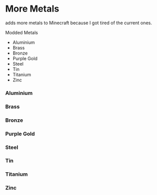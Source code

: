 # More Metals
adds more metals to Minecraft because I got tired of the current ones.

Modded Metals
- Aluminium
- Brass
- Bronze
- Purple Gold
- Steel
- Tin
- Titanium
- Zinc

### Aluminium
### Brass
### Bronze
### Purple Gold
### Steel
### Tin
### Titanium
### Zinc